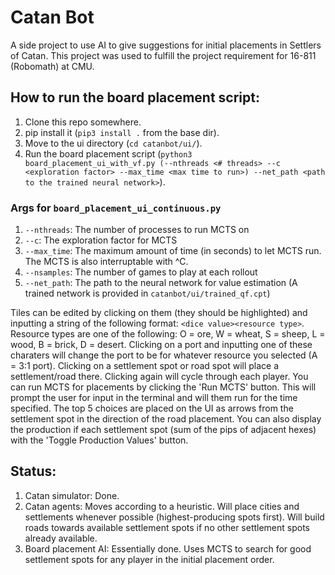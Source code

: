 # Catan Bot
A side project to use AI to give suggestions for initial placements in Settlers of Catan. This project was used to fulfill the project requirement for 16-811 (Robomath) at CMU.

## How to run the board placement script:
1. Clone this repo somewhere.
2. pip install it (`pip3 install .` from the base dir).
3. Move to the ui directory (`cd catanbot/ui/`).
4. Run the board placement script (`python3 board_placement_ui_with_vf.py (--nthreads <# threads> --c <exploration factor> --max_time <max time to run>) --net_path <path to the trained neural network>`).
### Args for `board_placement_ui_continuous.py`
1. `--nthreads`: The number of processes to run MCTS on
2. `--c`: The exploration factor for MCTS
3. `--max_time`: The maximum amount of time (in seconds) to let MCTS run. The MCTS is also interruptable with ^C. 
4. `--nsamples`: The number of games to play at each rollout
5. `--net_path`: The path to the neural network for value estimation (A trained network is provided in `catanbot/ui/trained_qf.cpt`)

Tiles can be edited by clicking on them (they should be highlighted) and inputting a string of the following format: `<dice value><resource type>`. Resource types are one of the following: O = ore, W = wheat, S = sheep, L = wood, B = brick, D = desert. Clicking on a port and inputting one of these charaters will change the port to be for whatever resource you selected (A = 3:1 port). Clicking on a settlement spot or road spot will place a settlement/road there. Clicking again will cycle through each player. You can run MCTS for placements by clicking the 'Run MCTS' button. This will prompt the user for input in the terminal and will them run for the time specified. The top 5 choices are placed on the UI as arrows from the settlement spot in the direction of the road placement. You can also display the production if each settlement spot (sum of the pips of adjacent hexes) with the 'Toggle Production Values' button.

## Status:
1. Catan simulator: Done.
2. Catan agents: Moves according to a heuristic. Will place cities and settlements whenever possible (highest-producing spots first). Will build roads towards available settlement spots if no other settlement spots already available.
3. Board placement AI: Essentially done. Uses MCTS to search for good settlement spots for any player in the initial placement order.
